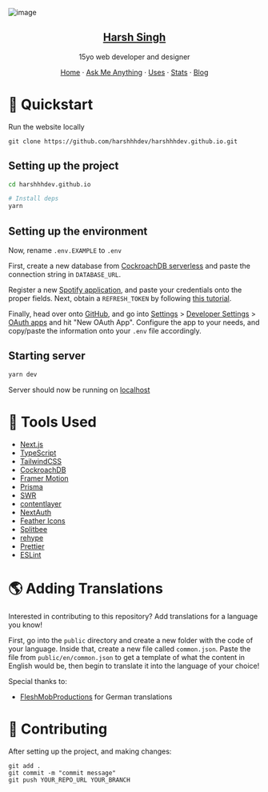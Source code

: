 ![image](https://user-images.githubusercontent.com/69592270/119919017-87f4b580-bf37-11eb-9567-92b86338c4e9.png)

<p align="center">
  <a href="https://hxrsh.in/">
    <h2 align="center">Harsh Singh</h2>
  </a>
</p> 
<p align="center">15yo web developer and designer</p>
<p align="center">
  <a href="https://hxrsh.in">Home</a>
    ·
  <a href="https://hxrsh.in/ama">Ask Me Anything</a>
    ·
  <a href="https://hxrsh.in/uses">Uses</a>
    ·
  <a href="https://hxrsh.in/stats">Stats</a>
    ·
  <a href="https://hxrsh.in/blog">Blog</a>
 </p>

# 🚀 Quickstart

Run the website locally

```
git clone https://github.com/harshhhdev/harshhhdev.github.io.git
```

## Setting up the project

```bash
cd harshhhdev.github.io

# Install deps
yarn
```

## Setting up the environment

Now, rename `.env.EXAMPLE` to `.env`

First, create a new database from [CockroachDB serverless](https://cockroachlabs.cloud) and paste the connection string in `DATABASE_URL`.

Register a new [Spotify application](https://developer.spotify.com/), and paste your credentials onto the proper fields. Next, obtain a `REFRESH_TOKEN` by following [this tutorial](https://leerob.io/blog/spotify-api-nextjs).

Finally, head over onto [GitHub](https://github.com), and go into [Settings](https://github.com/settings) > [Developer Settings](https://github.com/settings/apps) > [OAuth apps](https://github.com/settings/developers) and hit "New OAuth App". Configure the app to your needs, and copy/paste the information onto your `.env` file accordingly.

## Starting server

```bash
yarn dev
```

Server should now be running on [localhost](https://localhost:3000)

# 🔨 Tools Used

- [Next.js](https://nextjs.org/)
- [TypeScript](https://typescriptlang.org)
- [TailwindCSS](https://tailwindcss.com/)
- [CockroachDB](https://cockroachlabs.com/)
- [Framer Motion](https://framer.com/motion)
- [Prisma](https://prisma.io/)
- [SWR](https://swr.vercel.app/)
- [contentlayer](https://www.contentlayer.dev/)
- [NextAuth](https://next-auth.js.org/)
- [Feather Icons](https://feathericons.com/)
- [Splitbee](https://splitbee.io/)
- [rehype](https://github.com/rehypejs/rehype)
- [Prettier](https://prettier.io)
- [ESLint](https://eslint.io)

# 🌎 Adding Translations

Interested in contributing to this repository? Add translations for a language you know!

First, go into the `public` directory and create a new folder with the code of your language. Inside that, create a new file called `common.json`. Paste the file from `public/en/common.json` to get a template of what the content in English would be, then begin to translate it into the language of your choice!

Special thanks to:

- [FleshMobProductions](https://github.com/FleshMobProductions) for German translations

# 🤞 Contributing

After setting up the project, and making changes:

```git
git add .
git commit -m "commit message"
git push YOUR_REPO_URL YOUR_BRANCH
```

